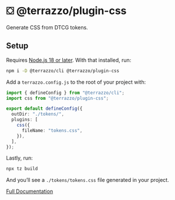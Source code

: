 # ⛋ @terrazzo/plugin-css

Generate CSS from DTCG tokens.

## Setup

Requires [Node.js 18 or later](https://nodejs.org). With that installed, run:

```sh
npm i -D @terrazzo/cli @terrazzo/plugin-css
```

Add a `terrazzo.config.js` to the root of your project with:

```ts
import { defineConfig } from "@terrazzo/cli";
import css from "@terrazzo/plugin-css";

export default defineConfig({
  outDir: "./tokens/",
  plugins: [
    css({
      fileName: "tokens.css",
    }),
  ],
});
```

Lastly, run:

```sh
npx tz build
```

And you’ll see a `./tokens/tokens.css` file generated in your project.

[Full Documentation](https://terrazzo.app/docs/integrations/css)
